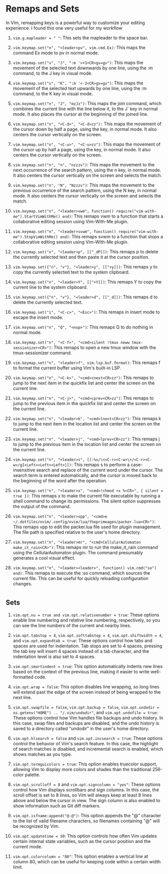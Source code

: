 # Remaps and Sets

In Vim, remapping keys is a powerful way to customize your editing experience. I found this one very useful for my workflow


1. `vim.g.mapleader = " "`: This sets the mapleader to the space bar.

2. `vim.keymap.set("n", "<leader>pv", vim.cmd.Ex)`: This maps the command Ex mode to <leader>pv in normal mode.

3. `vim.keymap.set("v", "J", ":m '>+1<CR>gv=gv")`: This maps the movement of the selected text downwards by one line, using the :m command, to the J key in visual mode.
4. `vim.keymap.set("v", "K", ":m '<-2<CR>gv=gv")`: This maps the movement of the selected text upwards by one line, using the :m command, to the K key in visual mode.

5. `vim.keymap.set("n", "J", "mzJz")`: This maps the join command, which combines the current line with the line below it, to the J` key in normal mode. It also places the cursor at the beginning of the joined line.

6. `vim.keymap.set("n", "<C-d>", "<C-d>zz"):` This maps the movement of the cursor down by half a page, using the <C-d> key, in normal mode. It also centers the cursor vertically on the screen.

7. `vim.keymap.set("n", "<C-u>", "<C-u>zz")`: This maps the movement of the cursor up by half a page, using the <C-u> key, in normal mode. It also centers the cursor vertically on the screen.

8. `vim.keymap.set("n", "n", "nzzzv")`: This maps the movement to the next occurrence of the search pattern, using the n key, in normal mode. It also centers the cursor vertically on the screen and selects the match.

9. `vim.keymap.set("n", "N", "Nzzzv")`: This maps the movement to the previous occurrence of the search pattern, using the N key, in normal mode. It also centers the cursor vertically on the screen and selects the match.

10. `vim.keymap.set("n", "<leader>vwm", function() require("vim-with-me").StartVimWithMe() end)`: This remaps <leader>vwm to a function that starts a collaborative editing session using Vim-With-Me plugin.

11. `vim.keymap.set("n", "<leader>svwm", function() require("vim-with-me").StopVimWithMe() end)`: This remaps <leader>svwm to a function that stops a collaborative editing session using Vim-With-Me plugin.

12. `vim.keymap.set("x", "<leader>p", [["_dP]])`: This remaps <leader>p to delete the currently selected text and then paste it at the cursor position.

13. `vim.keymap.set({"n", "v"}, "<leader>y", [["+y]])`: This remaps <leader>y to copy the currently selected text to the system clipboard.

14. `vim.keymap.set("n", "<leader>Y", [["+Y]])`: This remaps <leader>Y to copy the current line to the system clipboard.

15. `vim.keymap.set({"n", "v"}, "<leader>d", [["_d]])`: This remaps <leader>d to delete the currently selected text.

16. `vim.keymap.set("i", "<C-c>", "<Esc>")`: This remaps <C-c> in insert mode to escape the insert mode.

17. `vim.keymap.set("n", "Q", "<nop>")`: This remaps Q to do nothing in normal mode.

18. `vim.keymap.set("n", "<C-f>", "<cmd>silent !tmux neww tmux-sessionizer<CR>")`: This remaps <C-f> to open a new tmux window with the tmux-sessionizer command.

19. `vim.keymap.set("n", "<leader>f", vim.lsp.buf.format)`: This remaps <leader>f to format the current buffer using Vim's built-in LSP.

20. `vim.keymap.set("n", "<C-k>", "<cmd>cnext<CR>zz")`: This remaps <C-k> to jump to the next item in the quickfix list and center the screen on the current line.

21. `vim.keymap.set("n", "<C-j>", "<cmd>cprev<CR>zz")`: This remaps <C-j> to jump to the previous item in the quickfix list and center the screen on the current line.

22. `vim.keymap.set("n", "<leader>k", "<cmd>lnext<CR>zz")`: This remaps <leader>k to jump to the next item in the location list and center the screen on the current line.

23. `vim.keymap.set("n", "<leader>j", "<cmd>lprev<CR>zz")`: This remaps <leader>j to jump to the previous item in the location list and center the screen on the current line.

24. `vim.keymap.set("n", "<leader>s", [[:%s/\<<C-r><C-w>\>/<C-r><C-w>/gI<Left><Left><Left>]])`: This remaps <leader>s to perform a case-insensitive search and replace of the current word under the cursor. The search term is entered automatically, and the cursor is moved back to the beginning of the word after the operation.

25. `vim.keymap.set("n", "<leader>x", "<cmd>!chmod +x %<CR>", { silent = true })`: This remaps <leader>x to make the current file executable by running a shell command to change its permissions. The silent option suppresses the output of the command.

26. `vim.keymap.set("n", "<leader>vpp", "<cmd>e ~/.dotfiles/nvim/.config/nvim/lua/theprimeagen/packer.lua<CR>")`: This remaps <leader>vpp to edit the packer.lua file used for plugin management. The file path is specified relative to the user's home directory.

27. `vim.keymap.set("n", "<leader>mr", "<cmd>CellularAutomaton make_it_rain<CR>")`: This remaps <leader>mr to run the make_it_rain command using the CellularAutomaton plugin. The command presumably generates a cool visual effect.

28. `vim.keymap.set("n", "<leader><leader>", function() vim.cmd("so") end)`: This remaps <leader><leader> to execute the :so command, which sources the current file. This can be useful for quickly reloading configuration changes.
#
## Sets


1. `vim.opt.nu = true and vim.opt.relativenumber = true`: These options enable line numbering and relative line numbering, respectively, so you can see the line numbers of the current and nearby lines.

2. `vim.opt.tabstop = 4`, `vim.opt.softtabstop = 4`, `vim.opt.shiftwidth = 4`, and `vim.opt.expandtab = true`: These options control how tabs and spaces are used for indentation. Tab stops are set to 4 spaces, pressing the tab key will insert 4 spaces instead of a tab character, and the indentation level is also set to 4 spaces.

3. `vim.opt.smartindent = true`: This option automatically indents new lines based on the context of the previous line, making it easier to write well-formatted code.

4. `vim.opt.wrap = false`: This option disables line wrapping, so long lines will extend past the edge of the screen instead of being wrapped to the next line.

5. `vim.opt.swapfile = false`, `vim.opt.backup = false`, `vim.opt.undodir = os.getenv("HOME") .. "/.vim/undodir"`, and `vim.opt.undofile = true`: These options control how Vim handles file backups and undo history. In this case, swap files and backups are disabled, and the undo history is saved to a directory called "undodir" in the user's home directory.

6. `vim.opt.hlsearch = false` and `vim.opt.incsearch = true`: These options control the behavior of Vim's search feature. In this case, the highlight of search matches is disabled, and incremental search is enabled, which shows matches as you type.

7. `vim.opt.termguicolors = true`: This option enables truecolor support, allowing Vim to display more colors and shades than the traditional 256-color palette.

8. `vim.opt.scrolloff = 8` and `vim.opt.signcolumn = "yes"`: These options control how Vim displays scrollbars and sign columns. In this case, the scroll offset is set to 8 lines, so Vim will always keep at least 8 lines above and below the cursor in view. The sign column is also enabled to show information such as Git diff markers.

9. `vim.opt.isfname:append("@-@")`: This option appends the "@" character to the list of valid filename characters, so filenames containing "@" will be recognized by Vim.

10. `vim.opt.updatetime = 50`: This option controls how often Vim updates certain internal state variables, such as the cursor position and the current mode.

11. `vim.opt.colorcolumn = "80"`: This option enables a vertical line at column 80, which can be useful for keeping code within a certain width limit.